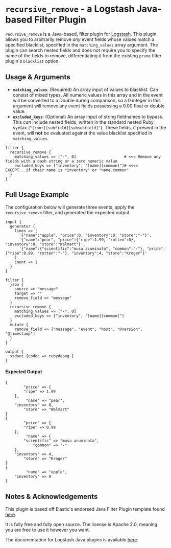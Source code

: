 # `recursive_remove` - a Logstash Java-based Filter Plugin

`recursive_remove` is a Java-based, filter plugin for [Logstash](https://github.com/elastic/logstash). This plugin allows you to arbitrarily remove _any_ event fields whose values match a specified blacklist, specified in the `matching_values` array argument. The plugin can search nested fields and does not require you to specify the name of the fields to remove, differentiating it from the existing `prune` filter plugin's `blacklist` option.

## Usage & Arguments
- **`matching_values`**: (Required) An array input of values to blacklist. Can consist of mixed types. All numeric values in this array and in the event will be converted to a Double during comparison, so a 0 integer in this argument will remove any event fields possessing a 0.00 float or double value.
- **`excluded_keys`**: (Optional) An array input of string fieldnames to bypass. This _can_ include nested fields, written in the standard nested Ruby syntax (`"[root][subfield][subsubfield]"`). These fields, if present in the event, will **not** be evaluated against the value blacklist specified in `matching_values`.

```
filter {
  recursive_remove {
    matching_values => ["-", 0]                     # <<< Remove any fields with a dash string or a zero numeric value
    excluded_keys => ["inventory", "[name][common]"]# <<<<  EXCEPT...if their name is "inventory" or "name.common"
  }
}
```

## Full Usage Example
The configuration below will generate three events, apply the `recursive_remove` filter, and generated the expected output.
```
input {
  generator {
    lines => [
      '{"name":"apple", "price":0, "inventory":0, "store":"-"}',
      '{"name":"pear", "price":{"ripe":1.99, "rotten":0}, "inventory":8, "store":"Walmart"}',
      '{"name":{"scientific":"musa acuminata", "common":"-"}, "price":{"ripe":0.99, "rotten":"-"}, "inventory":4, "store":"Kroger"}'
    ]
    count => 1
  }
}

filter {
  json {
    source => "message"
    target => ""
    remove_field => "message"
  }
  recursive_remove {
    matching_values => ["-", 0]
    excluded_keys => ["inventory", "[name][common]"]
  }
  mutate {
    remove_field => ["message", "event", "host", "@version", "@timestamp"]
  }
}

output {
  stdout {codec => rubydebug }
}
```

#### Expected Output 
```
{
        "price" => {
        "ripe" => 1.99
    },
         "name" => "pear",
    "inventory" => 8,
        "store" => "Walmart"
}
{
        "price" => {
        "ripe" => 0.99
    },
         "name" => {
        "scientific" => "musa acuminata",
            "common" => "-"
    },
    "inventory" => 4,
        "store" => "Kroger"
}
{
         "name" => "apple",
    "inventory" => 0
}
```

## Notes & Acknowledgements
This plugin is based off Elastic's endorsed Java Filter Plugin template found [here](https://github.com/logstash-plugins/logstash-filter-java_filter_example). 

It is fully free and fully open source. The license is Apache 2.0, meaning you are free to use it however you want.

The documentation for Logstash Java plugins is available [here](https://www.elastic.co/guide/en/logstash/current/contributing-java-plugin.html).
